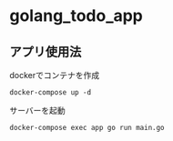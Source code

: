 # golang_todo_app

## アプリ使用法
dockerでコンテナを作成
```
docker-compose up -d
```
サーバーを起動
```
docker-compose exec app go run main.go
```

